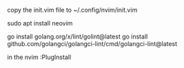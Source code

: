 copy the init.vim file to 
~/.config/nvim/init.vim

sudo apt install neovim

go install golang.org/x/lint/golint@latest
go install github.com/golangci/golangci-lint/cmd/golangci-lint@latest

in the nvim 
:PlugInstall
